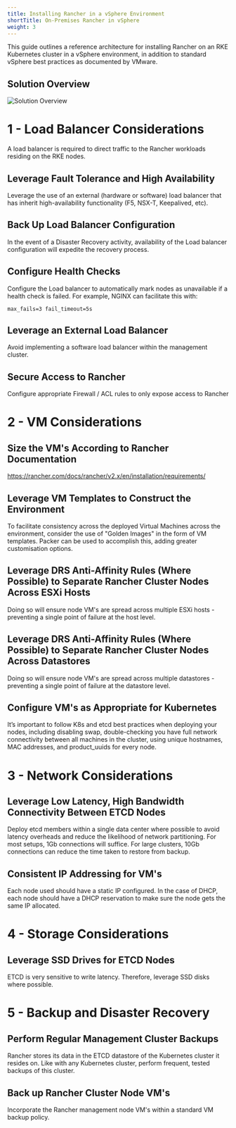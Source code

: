 ```yaml
---
title: Installing Rancher in a vSphere Environment
shortTitle: On-Premises Rancher in vSphere
weight: 3
---
```


This guide outlines a reference architecture for installing Rancher on an RKE Kubernetes cluster in a vSphere environment, in addition to standard vSphere best practices as documented by VMware.

## Solution Overview

![Solution Overview](/img/rancher/rancher-on-prem-vsphere.svg)

# 1 - Load Balancer Considerations

A load balancer is required to direct traffic to the Rancher workloads residing on the RKE nodes.

## Leverage Fault Tolerance and High Availability

Leverage the use of an external (hardware or software) load balancer that has inherit high-availability functionality (F5, NSX-T, Keepalived, etc).

## Back Up Load Balancer Configuration

In the event of a Disaster Recovery activity, availability of the Load balancer configuration will expedite the recovery process.

## Configure Health Checks

Configure the Load balancer to automatically mark nodes as unavailable if a health check is failed. For example, NGINX can facilitate this with:

`max_fails=3 fail_timeout=5s` 

## Leverage an External Load Balancer

Avoid implementing a software load balancer within the management cluster.

## Secure Access to Rancher

Configure appropriate Firewall / ACL rules to only expose access to Rancher

# 2 - VM Considerations

## Size the VM's According to Rancher Documentation

https://rancher.com/docs/rancher/v2.x/en/installation/requirements/

## Leverage VM Templates to Construct the Environment

To facilitate consistency across the deployed Virtual Machines across the environment, consider the use of "Golden Images" in the form of VM templates. Packer can be used to accomplish this, adding greater customisation options.

## Leverage DRS Anti-Affinity Rules (Where Possible) to Separate Rancher Cluster Nodes Across ESXi Hosts

Doing so will ensure node VM's are spread across multiple ESXi hosts - preventing a single point of failure at the host level.

## Leverage DRS Anti-Affinity Rules (Where Possible) to Separate Rancher Cluster Nodes Across Datastores

Doing so will ensure node VM's are spread across multiple datastores - preventing a single point of failure at the datastore level.

## Configure VM's as Appropriate for Kubernetes

It’s important to follow K8s and etcd best practices when deploying your nodes, including disabling swap, double-checking you have full network connectivity between all machines in the cluster, using unique hostnames, MAC addresses, and product_uuids for every node.

# 3 - Network Considerations 

## Leverage Low Latency, High Bandwidth Connectivity Between ETCD Nodes

Deploy etcd members within a single data center where possible to avoid latency overheads and reduce the likelihood of network partitioning. For most setups, 1Gb connections will suffice. For large clusters, 10Gb connections can reduce the time taken to restore from backup.

## Consistent IP Addressing for VM's

Each node used should have a static IP configured. In the case of DHCP, each node should have a DHCP reservation to make sure the node gets the same IP allocated.

# 4 - Storage Considerations

## Leverage SSD Drives for ETCD Nodes

ETCD is very sensitive to write latency. Therefore, leverage SSD disks where possible. 

# 5 - Backup and Disaster Recovery

## Perform Regular Management Cluster Backups

Rancher stores its data in the ETCD datastore of the Kubernetes cluster it resides on. Like with any Kubernetes cluster, perform frequent, tested backups of this cluster.

## Back up Rancher Cluster Node VM's

Incorporate the Rancher management node VM's within a standard VM backup policy.